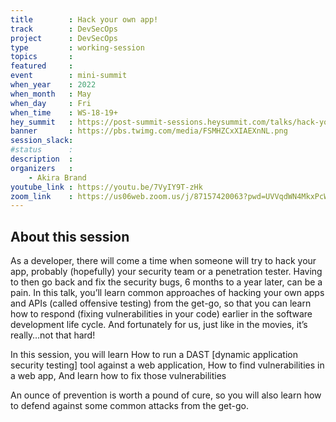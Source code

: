 ```yaml
---
title        : Hack your own app!
track        : DevSecOps
project      : DevSecOps
type         : working-session
topics       :
featured     :
event        : mini-summit
when_year    : 2022
when_month   : May
when_day     : Fri
when_time    : WS-18-19+
hey_summit   : https://post-summit-sessions.heysummit.com/talks/hack-your-own-app/
banner       : https://pbs.twimg.com/media/FSMHZCxXIAEXnNL.png
session_slack:
#status      : 
description  :
organizers   :
    - Akira Brand       
youtube_link : https://youtu.be/7VyIY9T-zHk
zoom_link    : https://us06web.zoom.us/j/87157420063?pwd=UVVqdWN4MkxPcWhNRkNMcW9MZnlhQT09
---
```


## About this session
As a developer, there will come a time when someone will try to hack your app, probably (hopefully) your security team or a penetration tester. Having to then go back and fix the security bugs, 6 months to a year later, can be a pain. In this talk, you’ll learn common approaches of hacking your own apps and APIs (called offensive testing) from the get-go, so that you can learn how to respond (fixing vulnerabilities in your code) earlier in the software development life cycle. And fortunately for us, just like in the movies, it’s really…not that hard!

In this session, you will learn 
How to run a DAST [dynamic application security testing] tool against a web application, 
How to find vulnerabilities in a web app,
And learn how to fix those vulnerabilities 

An ounce of prevention is worth a pound of cure, so you will also learn how to defend against some common attacks from the get-go.
